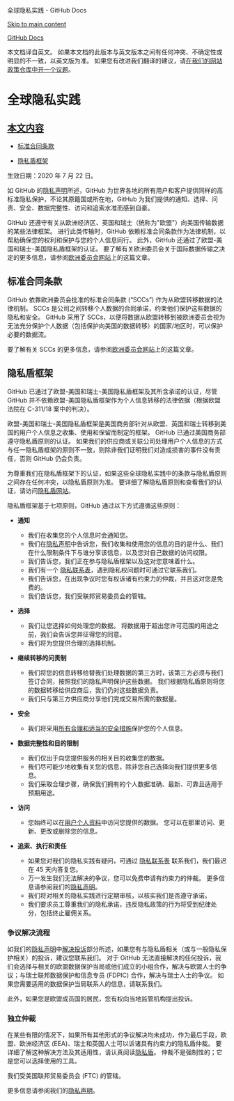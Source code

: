 全球隐私实践 - GitHub Docs

[Skip to main content](#main-content)

[](/cn)[GitHub Docs](/cn)

本文档译自英文。 如果本文档的此版本与英文版本之间有任何冲突、不确定性或明显的不一致，以英文版为准。 如果您有改进我们翻译的建议，请[在我们的网站政策仓库中开一个议题](https://github.com/github/site-policy/issues)。

全球隐私实践
==========

[本文内容](/github/site-policy/global-privacy-practices#in-this-article)
----------

* [标准合同条款](#standard-contractual-clauses)

* [隐私盾框架](#privacy-shield-framework)

生效日期：2020 年 7 月 22 日。

如 GitHub 的[隐私声明](/cn/github/site-policy/github-privacy-statement#githubs-global-privacy-practices)所述，GitHub 为世界各地的所有用户和客户提供同样的高标准隐私保护，不论其原籍国或所在地，GitHub 为我们提供的通知、选择、问责、安全、数据完整性、访问和追索水准而感到自豪。

GitHub 还遵守有关从欧洲经济区、英国和瑞士（统称为"欧盟"）向美国传输数据的某些法律框架。 进行此类传输时，GitHub 依赖标准合同条款作为法律机制，以帮助确保您的权利和保护与您的个人信息同行。 此外，GitHub 还通过了欧盟-美国和瑞士-美国隐私盾框架的认证。 要了解有关欧洲委员会关于国际数据传输之决定的更多信息，请参阅[欧洲委员会网站](https://ec.europa.eu/info/law/law-topic/data-protection/international-dimension-data-protection_en)上的这篇文章。

[](#standard-contractual-clauses)标准合同条款
----------

GitHub 依靠欧洲委员会批准的标准合同条款 (“SCCs”) 作为从欧盟转移数据的法律机制。 SCCs 是公司之间转移个人数据的合同承诺，约束他们保护这些数据的隐私和安全。 GitHub 采用了 SCCs，以便将数据从欧盟转移到被欧洲委员会视为无法充分保护个人数据（包括保护向美国的数据转移）的国家/地区时，可以保护必要的数据流。

要了解有关 SCCs 的更多信息，请参阅[欧洲委员会网站](https://ec.europa.eu/info/law/law-topic/data-protection/international-dimension-data-protection/standard-contractual-clauses-scc_en)上的这篇文章。

[](#privacy-shield-framework)隐私盾框架
----------

GitHub 已通过了欧盟-美国和瑞士-美国隐私盾框架及其所含承诺的认证，尽管 GitHub 并不依赖欧盟-美国隐私盾框架作为个人信息转移的法律依据（根据欧盟法院在 C-311/18 案中的判决）。

欧盟-美国和瑞士-美国隐私盾框架是美国商务部针对从欧盟、英国和瑞士转移到美国的用户个人信息之收集、使用和保留而制定的框架。 GitHub 已通过美国商务部遵守隐私盾原则的认证。 如果我们的供应商或关联公司处理用户个人信息的方式与任一隐私盾框架的原则不一致，则除非我们证明我们对造成损害的事件没有责任，否则 GitHub 仍会负责。

为尊重我们在隐私盾框架下的认证，如果这些全球隐私实践中的条款与隐私盾原则之间存在任何冲突，以隐私盾原则为准。 要详细了解隐私盾原则和查看我们的认证，请访问[隐私盾网站](https://www.privacyshield.gov/)。

隐私盾框架基于七项原则，GitHub 通过以下方式遵循这些原则：

* **通知**
  * 我们在收集您的个人信息时会通知您。
  * 我们在[隐私声明](/cn/articles/github-privacy-statement)中告诉您，我们收集和使用您的信息的目的是什么、我们在什么限制条件下与谁分享该信息，以及您对自己数据的访问权限。
  * 我们告诉您，我们正在参与隐私盾框架以及这对您意味着什么。
  * 我们有一个 [隐私联系表](https://github.com/contact/privacy)，遇到隐私权问题时可通过它联系我们。
  * 我们告诉您，在出现争议时您有权诉诸有约束力的仲裁，并且这对您是免费的。
  * 我们告诉您，我们受联邦贸易委员会的管辖。

* **选择**
  * 我们让您选择如何处理您的数据。 将数据用于超出您许可范围的用途之前，我们会告诉您并征得您的同意。
  * 我们将为您提供合理的选择机制。

* **继续转移的问责制**
  * 我们将您的信息转移给替我们处理数据的第三方时，该第三方必须与我们签订合同，按照我们的隐私声明保护这些数据。 我们根据隐私盾原则将您的数据转移给供应商后，我们仍对这些数据负责。
  * 我们只与第三方供应商分享他们完成交易所需的数据量。

* **安全**
  * 我们将采用[所有合理和适当的安全措施](https://github.com/security)保护您的个人信息。

* **数据完整性和目的限制**
  * 我们仅出于向您提供服务的相关目的收集您的数据。
  * 我们尽可能少地收集有关您的信息，除非您自己选择向我们提供更多信息。
  * 我们采取合理步骤，确保我们拥有的个人数据准确、最新、可靠且适用于预期用途。

* **访问**
  * 您始终可以在[用户个人资料](https://github.com/settings/profile)中访问您提供的数据。 您可以在那里访问、更新、更改或删除您的信息。

* **追索、执行和责任**
  * 如果您对我们的隐私实践有疑问，可通过 [隐私联系表](https://github.com/contact/privacy) 联系我们，我们最迟在 45 天内答复您。
  * 万一发生我们无法解决的争议，您可以免费申请有约束力的仲裁。 更多信息请参阅我们的[隐私声明](/cn/articles/github-privacy-statement)。
  * 我们将对相关的隐私实践进行定期审核，以核实我们是否遵守承诺。
  * 我们要求员工尊重我们的隐私承诺，违反隐私政策的行为将受到纪律处分，包括终止雇佣关系。

### [](#dispute-resolution-process)争议解决流程 ###

如我们的[隐私声明](/cn/github/site-policy/github-privacy-statement)中[解决投诉](/cn/github/site-policy/github-privacy-statement#resolving-complaints)部分所述，如果您有与隐私盾相关（或与一般隐私保护相关）的投诉，建议您联系我们。 对于 GitHub 无法直接解决的任何投诉，我们会选择与相关的欧盟数据保护当局或他们成立的小组合作，解决与欧盟人士的争议；与瑞士联邦数据保护和信息专员 (FDPIC) 合作，解决与瑞士人士的争议。 如果您需要适用的数据保护当局联系人的信息，请联系我们。

此外，如果您是欧盟成员国的居民，您有权向当地监管机构提出投诉。

### [](#independent-arbitration)独立仲裁 ###

在某些有限的情况下，如果所有其他形式的争议解决均未成功，作为最后手段，欧盟、欧洲经济区 (EEA)、瑞士和英国人士可以诉诸具有约束力的隐私盾仲裁。 要详细了解这种解决方法及其适用性，请认真阅读[隐私盾](https://www.privacyshield.gov/article?id=ANNEX-I-introduction)。 仲裁不是强制性的；它是您可以选择使用的工具。

我们受美国联邦贸易委员会 (FTC) 的管辖。

更多信息请参阅我们的[隐私声明](/cn/articles/github-privacy-statement)。
